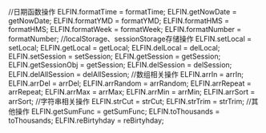 
//日期函数操作
ELFIN.formatTime = formatTime;
ELFIN.getNowDate = getNowDate;
ELFIN.formatYMD = formatYMD;
ELFIN.formatHMS = formatHMS;
ELFIN.formatWeek = formatWeek;
ELFIN.formatNumber = formatNumber;
//localStorage、sessionStorage存储操作
ELFIN.setLocal = setLocal;
ELFIN.getLocal = getLocal;
ELFIN.delLocal = delLocal;
ELFIN.setSession = setSession;
ELFIN.getSession = getSession;
ELFIN.getSessionObj = getSession;
ELFIN.delSession = delSession;
ELFIN.delAllSession = delAllSession;
//数组相关操作
ELFIN.arrIn = arrIn;
ELFIN.arrDel = arrDel;
ELFIN.arrRandom = arrRandom;
ELFIN.arrRepeat = arrRepeat;
ELFIN.arrMax = arrMax;
ELFIN.arrMin = arrMin;
ELFIN.arrSort = arrSort;
//字符串相关操作
ELFIN.strCut = strCut;
ELFIN.strTrim = strTrim;
//其他操作
ELFIN.getSumFunc = getSumFunc;
ELFIN.toThousands = toThousands;
ELFIN.reBirtyhday = reBirtyhday;